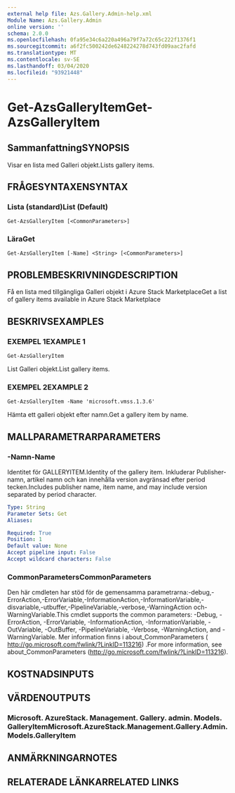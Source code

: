 ```yaml
---
external help file: Azs.Gallery.Admin-help.xml
Module Name: Azs.Gallery.Admin
online version: ''
schema: 2.0.0
ms.openlocfilehash: 0fa95e34c6a220a496a79f7a72c65c222f1376f1
ms.sourcegitcommit: a6f2fc500242de6248224278d743fd09aac2fafd
ms.translationtype: MT
ms.contentlocale: sv-SE
ms.lasthandoff: 03/04/2020
ms.locfileid: "93921448"
---
```

# <span data-ttu-id="0e120-101">Get-AzsGalleryItem</span><span class="sxs-lookup"><span data-stu-id="0e120-101">Get-AzsGalleryItem</span></span>

## <span data-ttu-id="0e120-102">Sammanfattning</span><span class="sxs-lookup"><span data-stu-id="0e120-102">SYNOPSIS</span></span>
<span data-ttu-id="0e120-103">Visar en lista med Galleri objekt.</span><span class="sxs-lookup"><span data-stu-id="0e120-103">Lists gallery items.</span></span>

## <span data-ttu-id="0e120-104">FRÅGESYNTAXEN</span><span class="sxs-lookup"><span data-stu-id="0e120-104">SYNTAX</span></span>

### <span data-ttu-id="0e120-105">Lista (standard)</span><span class="sxs-lookup"><span data-stu-id="0e120-105">List (Default)</span></span>
```
Get-AzsGalleryItem [<CommonParameters>]
```

### <span data-ttu-id="0e120-106">Lära</span><span class="sxs-lookup"><span data-stu-id="0e120-106">Get</span></span>
```
Get-AzsGalleryItem [-Name] <String> [<CommonParameters>]
```

## <span data-ttu-id="0e120-107">PROBLEMBESKRIVNING</span><span class="sxs-lookup"><span data-stu-id="0e120-107">DESCRIPTION</span></span>
<span data-ttu-id="0e120-108">Få en lista med tillgängliga Galleri objekt i Azure Stack Marketplace</span><span class="sxs-lookup"><span data-stu-id="0e120-108">Get a list of gallery items available in Azure Stack Marketplace</span></span>

## <span data-ttu-id="0e120-109">BESKRIVS</span><span class="sxs-lookup"><span data-stu-id="0e120-109">EXAMPLES</span></span>

### <span data-ttu-id="0e120-110">EXEMPEL 1</span><span class="sxs-lookup"><span data-stu-id="0e120-110">EXAMPLE 1</span></span>
```
Get-AzsGalleryItem
```

<span data-ttu-id="0e120-111">List Galleri objekt.</span><span class="sxs-lookup"><span data-stu-id="0e120-111">List gallery items.</span></span>

### <span data-ttu-id="0e120-112">EXEMPEL 2</span><span class="sxs-lookup"><span data-stu-id="0e120-112">EXAMPLE 2</span></span>
```
Get-AzsGalleryItem -Name 'microsoft.vmss.1.3.6'
```

<span data-ttu-id="0e120-113">Hämta ett galleri objekt efter namn.</span><span class="sxs-lookup"><span data-stu-id="0e120-113">Get a gallery item by name.</span></span>

## <span data-ttu-id="0e120-114">MALLPARAMETRAR</span><span class="sxs-lookup"><span data-stu-id="0e120-114">PARAMETERS</span></span>

### <span data-ttu-id="0e120-115">-Namn</span><span class="sxs-lookup"><span data-stu-id="0e120-115">-Name</span></span>
<span data-ttu-id="0e120-116">Identitet för GALLERYITEM.</span><span class="sxs-lookup"><span data-stu-id="0e120-116">Identity of the gallery item.</span></span>
<span data-ttu-id="0e120-117">Inkluderar Publisher-namn, artikel namn och kan innehålla version avgränsad efter period tecken.</span><span class="sxs-lookup"><span data-stu-id="0e120-117">Includes publisher name, item name, and may include version separated by period character.</span></span>

```yaml
Type: String
Parameter Sets: Get
Aliases:

Required: True
Position: 1
Default value: None
Accept pipeline input: False
Accept wildcard characters: False
```

### <span data-ttu-id="0e120-118">CommonParameters</span><span class="sxs-lookup"><span data-stu-id="0e120-118">CommonParameters</span></span>
<span data-ttu-id="0e120-119">Den här cmdleten har stöd för de gemensamma parametrarna:-debug,-ErrorAction,-ErrorVariable,-InformationAction,-InformationVariable,-disvariable,-utbuffer,-PipelineVariable,-verbose,-WarningAction och-WarningVariable.</span><span class="sxs-lookup"><span data-stu-id="0e120-119">This cmdlet supports the common parameters: -Debug, -ErrorAction, -ErrorVariable, -InformationAction, -InformationVariable, -OutVariable, -OutBuffer, -PipelineVariable, -Verbose, -WarningAction, and -WarningVariable.</span></span> <span data-ttu-id="0e120-120">Mer information finns i about_CommonParameters ( http://go.microsoft.com/fwlink/?LinkID=113216) .</span><span class="sxs-lookup"><span data-stu-id="0e120-120">For more information, see about_CommonParameters (http://go.microsoft.com/fwlink/?LinkID=113216).</span></span>

## <span data-ttu-id="0e120-121">KOSTNADS</span><span class="sxs-lookup"><span data-stu-id="0e120-121">INPUTS</span></span>

## <span data-ttu-id="0e120-122">VÄRDEN</span><span class="sxs-lookup"><span data-stu-id="0e120-122">OUTPUTS</span></span>

### <span data-ttu-id="0e120-123">Microsoft. AzureStack. Management. Gallery. admin. Models. GalleryItem</span><span class="sxs-lookup"><span data-stu-id="0e120-123">Microsoft.AzureStack.Management.Gallery.Admin.Models.GalleryItem</span></span>

## <span data-ttu-id="0e120-124">ANMÄRKNINGAR</span><span class="sxs-lookup"><span data-stu-id="0e120-124">NOTES</span></span>

## <span data-ttu-id="0e120-125">RELATERADE LÄNKAR</span><span class="sxs-lookup"><span data-stu-id="0e120-125">RELATED LINKS</span></span>
